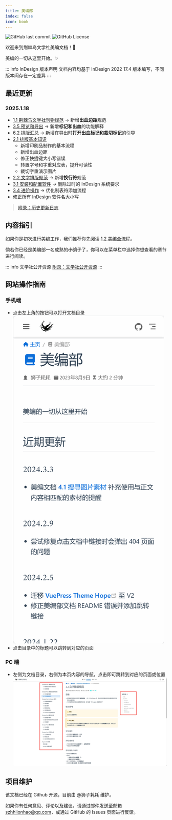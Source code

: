 ```yaml
---
title: 美编部
index: false
icon: book
---
```


![GitHub last commit](https://img.shields.io/github/last-commit/szhhwh/jingji_TSreference_vue)
![GitHub License](https://img.shields.io/github/license/szhhwh/jingji_TSreference_vue)

欢迎来到荆棘鸟文学社美编文档！🎉

美编的一切从这里开始。✨

::: info InDesign 版本声明
文档内容均基于 InDesign 2022 17.4 版本编写，不同版本间存在一定差异
:::

## 最近更新
### 2025.1.18
- [1.1 荆棘鸟文学社刊物规范](ChapterNo1/1.1.md#刊物规格) -> 新增**出血边距**规范
- [3.5 预览和导出](ChapterNo3/3.5.md#标记和出血) -> 新增**标记和出血**的功能解释
- [6.2 排版汇总](ChapterNo6/6.2.md#导出印刷稿) -> 新增在导出时**打开出血标记和裁切标记**的引导
- [2.1 排版基本知识](ChapterNo2/2.1.md#印刷品制作的基本流程)
  - 新增印刷品制作的基本流程
  - 新增出血边距
  - 修正快捷键大小写错误
  - 转置字号和字重对应表，提升可读性
  - 裁切字重演示图片
- [2.2 文字排版规范](ChapterNo2/2.2.md#换行符) -> 新增**换行符**规范
- [3.1 安装和配置软件](ChapterNo3/3.1.md) -> 删除过时的 InDesign 系统要求
- [3.4 进阶操作](ChapterNo3/3.4.md) -> 优化制表符添加流程
- 修正所有 InDesign 软件名大小写

> [附录：历史更新日志](Appendix/changelog.md)

## 内容指引
如果你是初次进行美编工作，我们推荐你先阅读 [1.2 美编全流程](ChapterNo1/1.2.md)。

倘若你已经是美编部一名成熟的~~小鸽子~~了，你可以在菜单栏中选择你想查看的章节进行阅读。

::: info 文学社公开资源
[附录：文学社公开资源](Appendix/resource.md)
:::

## 网站操作指南
### 手机端
- 点击左上角的按钮可以打开文档目录![](assets/recording.gif)
- 点击目录中的标题可以跳转到对应的页面

### PC 端
- 左侧为文档目录，右侧为本页内容的导航，点击即可跳转到对应的页面或位置![](assets/image/README-1710520319220.jpeg)

## 项目维护
该文档已经在 Github 开源，目前由 @狮子耗耗 维护。

如果你有任何意见、评论以及建议，请通过邮件发送至邮箱 [szhhlionhao@qq.com](mailto:szhhlionhao@qq.com)，或通过 GitHub 的 Issues 页面进行反馈。